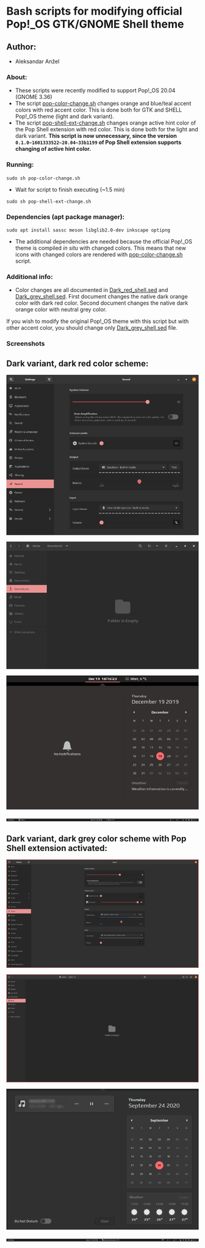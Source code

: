# Bash scripts for modifying official Pop!\_OS GTK/GNOME Shell theme

## Author:
* Aleksandar Anžel

### About:
* These scripts were recently modified to support Pop!\_OS 20.04 (GNOME 3.36)
* The script [pop-color-change.sh](pop-color-change.sh) changes orange and blue/teal accent colors with red accent color. This is done both for GTK and SHELL Pop!\_OS theme (light and dark variant).
* The script [pop-shell-ext-change.sh](pop-shell-ext-change.sh) changes orange active hint color of the Pop Shell extension with red color. This is done both for the light and dark variant. **This script is now unnecessary, since the version `0.1.0~1601333522~20.04~33b1199` of Pop Shell extension supports changing of active hint color.**


### Running:
```shell
sudo sh pop-color-change.sh
```
* Wait for script to finish executing (~1.5 min)

```shell
sudo sh pop-shell-ext-change.sh
```

### Dependencies (apt package manager):
```shell
sudo apt install sassc meson libglib2.0-dev inkscape optipng
```
* The additional dependencies are needed because the official Pop!\_OS theme is compiled *in situ* with changed colors. This means that new icons with changed colors are rendered with [pop-color-change.sh](pop-color-change.sh) script.

### Additional info:
* Color changes are all documented in [Dark_red_shell.sed](Dark_red_shell.sed) and [Dark_grey_shell.sed](Dark_grey_shell.sed). First document changes the native dark orange color with dark red color. Second document changes the native dark orange color with neutral grey color.

If you wish to modify the original Pop!\_OS theme with this script but with other accent color, you should change only [Dark_grey_shell.sed](Dark_grey_shell.sed) file.

### Screenshots
## Dark variant, dark red color scheme:

![Control Center](Screenshots/Control_center.png)

![File Manager](Screenshots/File_manager.png)

![Calendar](Screenshots/Calendar.png)

![Top Panel](Screenshots/Top_panel.png)

## Dark variant, dark grey color scheme with Pop Shell extension activated:

![Control Center](Screenshots/Control_center_grey.png)

![File Manager](Screenshots/File_manager_grey.png)

![Calendar](Screenshots/Calendar_grey.png)

![Top Panel](Screenshots/Top_panel_grey.png)

